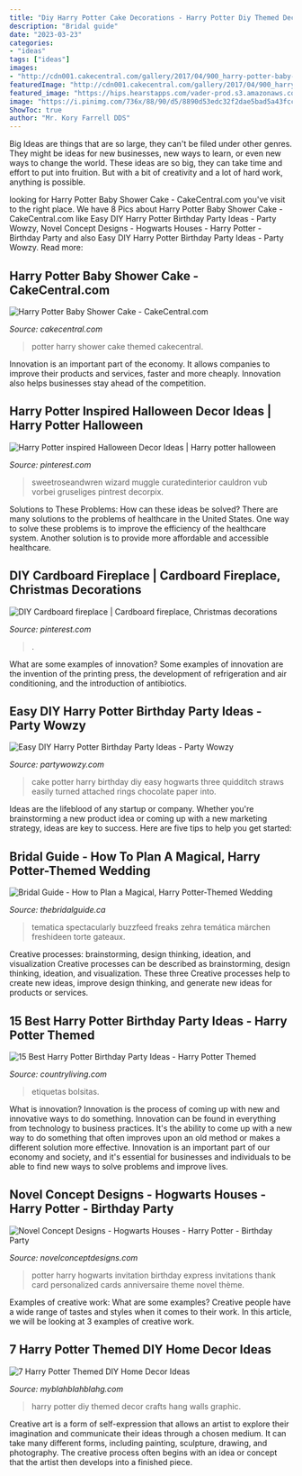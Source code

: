 ```yaml
---
title: "Diy Harry Potter Cake Decorations - Harry Potter Diy Themed Decor Crafts Hang Walls Graphic"
description: "Bridal guide"
date: "2023-03-23"
categories:
- "ideas"
tags: ["ideas"]
images:
- "http://cdn001.cakecentral.com/gallery/2017/04/900_harry-potter-baby-shower-cake-9525159jJGT.jpg"
featuredImage: "http://cdn001.cakecentral.com/gallery/2017/04/900_harry-potter-baby-shower-cake-9525159jJGT.jpg"
featured_image: "https://hips.hearstapps.com/vader-prod.s3.amazonaws.com/1582918257-il_570xN.1895974767_lyvt.jpg?crop=0.889xw:1xh;center,top&amp;resize=480:*"
image: "https://i.pinimg.com/736x/88/90/d5/8890d53edc32f2dae5bad5a43fcce42b.jpg"
ShowToc: true
author: "Mr. Kory Farrell DDS"
---
```



Big Ideas are things that are so large, they can't be filed under other genres. They might be ideas for new businesses, new ways to learn, or even new ways to change the world. These ideas are so big, they can take time and effort to put into fruition. But with a bit of creativity and a lot of hard work, anything is possible.

	

		
looking for Harry Potter Baby Shower Cake - CakeCentral.com you've visit to the right place. We have 8 Pics about Harry Potter Baby Shower Cake - CakeCentral.com like Easy DIY Harry Potter Birthday Party Ideas - Party Wowzy, Novel Concept Designs - Hogwarts Houses - Harry Potter - Birthday Party and also Easy DIY Harry Potter Birthday Party Ideas - Party Wowzy. Read more:
		
    
## Harry Potter Baby Shower Cake - CakeCentral.com

<img loading=lazy src="http://cdn001.cakecentral.com/gallery/2017/04/900_harry-potter-baby-shower-cake-9525159jJGT.jpg" onerror="this.onerror=null;this.src='https://tse2.mm.bing.net/th?id=OIP.sT3FI6nWJJ-IY6Fkxu_nyQHaKT&amp;pid=15.1';" alt="Harry Potter Baby Shower Cake - CakeCentral.com">

_Source: cakecentral.com_

>potter harry shower cake themed cakecentral. 

	

Innovation is an important part of the economy. It allows companies to improve their products and services, faster and more cheaply. Innovation also helps businesses stay ahead of the competition. 

    
## Harry Potter Inspired Halloween Decor Ideas | Harry Potter Halloween

<img loading=lazy src="https://i.pinimg.com/736x/88/90/d5/8890d53edc32f2dae5bad5a43fcce42b.jpg" onerror="this.onerror=null;this.src='https://tse1.mm.bing.net/th?id=OIP.vwnQ1rluNGr11yRqIhYyTQHaLH&amp;pid=15.1';" alt="Harry Potter inspired Halloween Decor Ideas | Harry potter halloween">

_Source: pinterest.com_

>sweetroseandwren wizard muggle curatedinterior cauldron vub vorbei gruseliges pintrest decorpix. 

	

Solutions to These Problems: How can these ideas be solved?
There are many solutions to the problems of healthcare in the United States. One way to solve these problems is to improve the efficiency of the healthcare system. Another solution is to provide more affordable and accessible healthcare.

    
## DIY Cardboard Fireplace | Cardboard Fireplace, Christmas Decorations

<img loading=lazy src="https://i.pinimg.com/736x/71/23/5e/71235e1cfb3889945976cbdb7be2059a--cardboard-fireplace-cardboard-crafts.jpg" onerror="this.onerror=null;this.src='https://tse2.mm.bing.net/th?id=OIP.Gi-WCvMABFEvFe7rAanGUQHaJ3&amp;pid=15.1';" alt="DIY Cardboard fireplace | Cardboard fireplace, Christmas decorations">

_Source: pinterest.com_

>. 

	

What are some examples of innovation?
Some examples of innovation are the invention of the printing press, the development of refrigeration and air conditioning, and the introduction of antibiotics.

    
## Easy DIY Harry Potter Birthday Party Ideas - Party Wowzy

<img loading=lazy src="https://partywowzy.com/wp-content/uploads/2018/08/Quidditch-cake.jpg" onerror="this.onerror=null;this.src='https://tse1.mm.bing.net/th?id=OIP.HTYeOym111FPKcnhNP7ZeAHaKY&amp;pid=15.1';" alt="Easy DIY Harry Potter Birthday Party Ideas - Party Wowzy">

_Source: partywowzy.com_

>cake potter harry birthday diy easy hogwarts three quidditch straws easily turned attached rings chocolate paper into. 

	

Ideas are the lifeblood of any startup or company. Whether you're brainstorming a new product idea or coming up with a new marketing strategy, ideas are key to success. Here are five tips to help you get started: 

    
## Bridal Guide - How To Plan A Magical, Harry Potter-Themed Wedding

<img loading=lazy src="https://www.thebridalguide.ca/wp-content/uploads/2014/12/harry-potter-cake.jpg" onerror="this.onerror=null;this.src='https://tse2.mm.bing.net/th?id=OIP.1KVuTdqIy_daYNFQIc9qNgHaLA&amp;pid=15.1';" alt="Bridal Guide - How to Plan a Magical, Harry Potter-Themed Wedding">

_Source: thebridalguide.ca_

>tematica spectacularly buzzfeed freaks zehra temática märchen freshideen torte gateaux. 

	

Creative processes: brainstorming, design thinking, ideation, and visualization
Creative processes can be described as brainstorming, design thinking, ideation, and visualization. These three Creative processes help to create new ideas, improve design thinking, and generate new ideas for products or services.

    
## 15 Best Harry Potter Birthday Party Ideas - Harry Potter Themed

<img loading=lazy src="https://hips.hearstapps.com/vader-prod.s3.amazonaws.com/1582918257-il_570xN.1895974767_lyvt.jpg?crop=0.889xw:1xh;center,top&amp;resize=480:*" onerror="this.onerror=null;this.src='https://tse2.mm.bing.net/th?id=OIP.6unflUjhUBET3adkYKV-PAHaLH&amp;pid=15.1';" alt="15 Best Harry Potter Birthday Party Ideas - Harry Potter Themed">

_Source: countryliving.com_

>etiquetas bolsitas. 

	

What is innovation?
Innovation is the process of coming up with new and innovative ways to do something. Innovation can be found in everything from technology to business practices. It's the ability to come up with a new way to do something that often improves upon an old method or makes a different solution more effective. Innovation is an important part of our economy and society, and it's essential for businesses and individuals to be able to find new ways to solve problems and improve lives.

    
## Novel Concept Designs - Hogwarts Houses - Harry Potter - Birthday Party

<img loading=lazy src="https://cdn.shopify.com/s/files/1/0248/3042/products/Harry_Potter_-_Hogwarts_TicketPROMO_fdf823dd-cd4c-4aad-8910-6b2a18b942b9_1024x1024.jpg?v=1530202999" onerror="this.onerror=null;this.src='https://tse3.mm.bing.net/th?id=OIP.QuE-UWRErdeakVk-9SBefwHaGs&amp;pid=15.1';" alt="Novel Concept Designs - Hogwarts Houses - Harry Potter - Birthday Party">

_Source: novelconceptdesigns.com_

>potter harry hogwarts invitation birthday express invitations thank card personalized cards anniversaire theme novel thème. 

	

Examples of creative work: What are some examples?
Creative people have a wide range of tastes and styles when it comes to their work. In this article, we will be looking at 3 examples of creative work.

    
## 7 Harry Potter Themed DIY Home Decor Ideas

<img loading=lazy src="http://myblahblahblahg.com/wp-content/uploads/2018/03/monstbk3-292x300.jpg" onerror="this.onerror=null;this.src='https://tse3.mm.bing.net/th?id=OIP.W_z3HozNnv-vzwx42fiX-QAAAA&amp;pid=15.1';" alt="7 Harry Potter Themed DIY Home Decor Ideas">

_Source: myblahblahblahg.com_

>harry potter diy themed decor crafts hang walls graphic. 

	

Creative art is a form of self-expression that allows an artist to explore their imagination and communicate their ideas through a chosen medium. It can take many different forms, including painting, sculpture, drawing, and photography. The creative process often begins with an idea or concept that the artist then develops into a finished piece.

